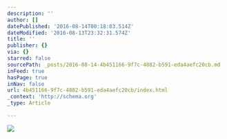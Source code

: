 ```yaml
---
description: ''
author: []
datePublished: '2016-08-14T00:18:03.514Z'
dateModified: '2016-08-13T23:32:31.574Z'
title: ''
publisher: {}
via: {}
starred: false
sourcePath: _posts/2016-08-14-4b451166-9f7c-4882-b591-eda4aefc20cb.md
inFeed: true
hasPage: true
inNav: false
url: 4b451166-9f7c-4882-b591-eda4aefc20cb/index.html
_context: 'http://schema.org'
_type: Article

---
```

![](https://the-grid-user-content.s3-us-west-2.amazonaws.com/ca5f3382-1f9b-4481-9e38-9890d127246b.jpg)